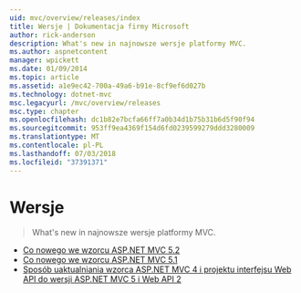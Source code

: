 ```yaml
---
uid: mvc/overview/releases/index
title: Wersje | Dokumentacja firmy Microsoft
author: rick-anderson
description: What's new in najnowsze wersje platformy MVC.
ms.author: aspnetcontent
manager: wpickett
ms.date: 01/09/2014
ms.topic: article
ms.assetid: a1e9ec42-700a-49a6-b91e-8cf9ef6d027b
ms.technology: dotnet-mvc
msc.legacyurl: /mvc/overview/releases
msc.type: chapter
ms.openlocfilehash: dc1b82e7bcfa66ff7a0b34d1b75b31b6d5f90f94
ms.sourcegitcommit: 953ff9ea4369f154d6fd0239599279ddd3280009
ms.translationtype: MT
ms.contentlocale: pl-PL
ms.lasthandoff: 07/03/2018
ms.locfileid: "37391371"
---
```

<a name="releases"></a>Wersje
====================
> What's new in najnowsze wersje platformy MVC.


- [Co nowego we wzorcu ASP.NET MVC 5.2](whats-new-in-aspnet-mvc-52.md)
- [Co nowego we wzorcu ASP.NET MVC 5.1](mvc51-release-notes.md)
- [Sposób uaktualniania wzorca ASP.NET MVC 4 i projektu interfejsu Web API do wersji ASP.NET MVC 5 i Web API 2](how-to-upgrade-an-aspnet-mvc-4-and-web-api-project-to-aspnet-mvc-5-and-web-api-2.md)
